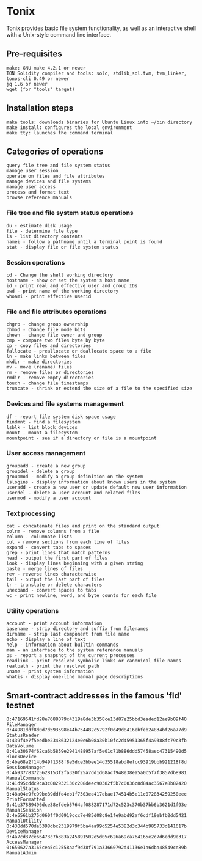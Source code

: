 # **Tonix**

Tonix provides basic file system functionality, as well as an interactive shell with a Unix-style command line interface.

## Pre-requisites

    make: GNU make 4.2.1 or newer
    TON Solidity compiler and tools: solc, stdlib_sol.tvm, tvm_linker, tonos-cli 0.49 or newer
    jq 1.6 or newer
    wget (for "tools" target)

## Installation steps

    make tools: downloads binaries for Ubuntu Linux into ~/bin directory
    make install: configures the local environment
    make tty: launches the command terminal

## Categories of operations

    query file tree and file system status
    manage user session
    operate on files and file attributes
    manage devices and file systems
    manage user access
    process and format text
    browse reference manuals

### File tree and file system status operations

    du - estimate disk usage
    file - determine file type
    ls - list directory contents
    namei - follow a pathname until a terminal point is found
    stat - display file or file system status

### Session operations

    cd - Change the shell working directory
    hostname - show or set the system's host name
    id - print real and effective user and group IDs
    pwd - print name of the working directory
    whoami - print effective userid

### File and file attributes operations

    chgrp - change group ownership
    chmod - change file mode bits
    chown - change file owner and group
    cmp - compare two files byte by byte
    cp - copy files and directories
    fallocate - preallocate or deallocate space to a file
    ln - make links between files
    mkdir - make directories
    mv - move (rename) files
    rm - remove files or directories
    rmdir - remove empty directories
    touch - change file timestamps
    truncate - shrink or extend the size of a file to the specified size

### Devices and file systems management

    df - report file system disk space usage
    findmnt - find a filesystem
    lsblk - list block devices
    mount - mount a filesystem
    mountpoint - see if a directory or file is a mountpoint

### User access management

    groupadd - create a new group
    groupdel - delete a group
    groupmod - modify a group definition on the system
    lslogins - display information about known users in the system
    useradd - create a new user or update default new user information
    userdel - delete a user account and related files
    usermod - modify a user account

### Text processing

    cat - concatenate files and print on the standard output
    colrm - remove columns from a file
    column - columnate lists
    cut - remove sections from each line of files
    expand - convert tabs to spaces
    grep - print lines that match patterns
    head - output the first part of files
    look - display lines beginning with a given string
    paste - merge lines of files
    rev - reverse lines characterwise
    tail - output the last part of files
    tr - translate or delete characters
    unexpand - convert spaces to tabs
    wc - print newline, word, and byte counts for each file

### Utility operations

    account - print account information
    basename - strip directory and suffix from filenames
    dirname - strip last component from file name
    echo - display a line of text
    help - information about builtin commands
    man - an interface to the system reference manuals
    ps - report a snapshot of the current processes
    readlink - print resolved symbolic links or canonical file names
    realpath - print the resolved path
    uname - print system information
    whatis - display one-line manual page descriptions

## Smart-contract addresses in the famous 'fld' testnet

    0:47169541fd28e7688079c4319a8de3b358ce13d87e25bbd3eaded12ae9b09f40      FileManager
    0:44981ddf8d0d7d593598e44b754482c5792f0d49d8416ebfeb24834bf26a77d9      StatusReader
    0:439f4e7f5eedbe2348632124e0e6b08a30b10fc2d45951365f4a9388fc79c3fb      DataVolume
    0:41e30674f62ca6b5859e2941488957af5e01c71b886ddd57458aec47315490d5      BlockDevice
    0:4be68a2f14b949f1388f8e5dce3bbee14d35518abd8efcc93919bbb921218f8d      SessionManager
    0:4b937783725628153f2fa320f25a7dd1d68acf948e38ea5a0c5f7f3857db8981      ManualCommands
    0:41d95cddc9ca3c082932130c208deec90382f5b7c0036c8d84ac3567e8b82420      ManualStatus
    0:48a04e9fc99be89ddfe4eb1f7303ee417ebae174514b5e11c072834259250eec      PrintFormatted
    0:41e37889496dce38efdeb5764cf088287171d72c523c370b37bb6b3621d1f93e      ManualSession
    0:4e5561b275d060ff0d0919ccc7e485d08c8e1fe9abd92af6cdf19ebfb2dd5421      ManualUtility
    0:430dd570de5398dbc2319979f5ba4aa99d5254e5382d3c344b985733d141617b      DeviceManager
    0:4a7cd37ce66473c7b383a245891502e5d05c626a69ca764165e2c7d6edd9e317      AccessManager
    0:650627a3165cea5c12558aaf9d38f791a33660792d41136e1a6dba48549ce89b      ManualAdmin
